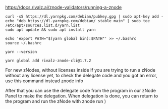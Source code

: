 https://docs.rivalz.ai/znode-validators/running-a-znode

```shell
curl -sS https://dl.yarnpkg.com/debian/pubkey.gpg | sudo apt-key add -
echo "deb https://dl.yarnpkg.com/debian/ stable main" | sudo tee /etc/apt/sources.list.d/yarn.list
sudo apt update && sudo apt install yarn
```

```shell
echo 'export PATH="$(yarn global bin):$PATH"' >> ~/.bashrc
source ~/.bashrc
```

```shell
yarn --version
```

```shell
yarn global add rivalz-znode-cli@1.7.2
```

For new zNodes, without licenses inside
If you are trying to run a zNode without any license yet, to check the delegate code and you got an error, use this command instead
znode info

After that you can use the delegate code from the program in our zNode Panel to make the delegation.
When delegation is done, you can return to the program and run the zNode with
znode run
)
